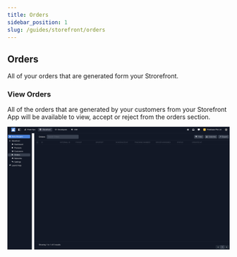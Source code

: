 ```yaml
---
title: Orders
sidebar_position: 1
slug: /guides/storefront/orders
---
```


## Orders

All of your orders that are generated form your Strorefront. 

### View Orders

All of the orders that are generated by your customers from your Storefront App will be available to view, accept or reject from the orders section.

![Alt text](image-5.png)